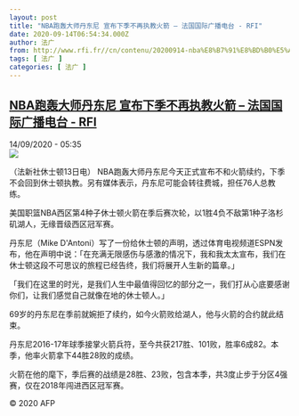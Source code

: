 ```yaml
---
layout: post
title: "NBA跑轰大师丹东尼 宣布下季不再执教火箭 – 法国国际广播电台 - RFI"
date: 2020-09-14T06:54:34.000Z
author: 法广
from: http://www.rfi.fr//cn/contenu/20200914-nba%E8%B7%91%E8%BD%B0%E5%A4%A7%E5%B8%88%E4%B8%B9%E4%B8%9C%E5%B0%BC-%E5%AE%A3%E5%B8%83%E4%B8%8B%E5%AD%A3%E4%B8%8D%E5%86%8D%E6%89%A7%E6%95%99%E7%81%AB%E7%AE%AD
tags: [ 法广 ]
categories: [ 法广 ]
---
```

<!--1600066474000-->
[NBA跑轰大师丹东尼 宣布下季不再执教火箭 – 法国国际广播电台 - RFI](http://www.rfi.fr//cn/contenu/20200914-nba%E8%B7%91%E8%BD%B0%E5%A4%A7%E5%B8%88%E4%B8%B9%E4%B8%9C%E5%B0%BC-%E5%AE%A3%E5%B8%83%E4%B8%8B%E5%AD%A3%E4%B8%8D%E5%86%8D%E6%89%A7%E6%95%99%E7%81%AB%E7%AE%AD)
------

<div>
<div>14/09/2020 - 05:35</div><img src="https://s.rfi.fr/media/display/9744db80-f644-11ea-8be6-005056bff430/w:310/p:16x9/spo0002b.200914113502.jpg"><div class="t-content__body u-clearfix"><p>（法新社休士顿13日电）    NBA跑轰大师丹东尼今天正式宣布不和火箭续约，下季不会回到休士顿执教。另有媒体表示，丹东尼可能会转往费城，担任76人总教练。</p><p>美国职篮NBA西区第4种子休士顿火箭在季后赛次轮，以1胜4负不敌第1种子洛杉矶湖人，无缘晋级西区冠军赛。</p><p>丹东尼（Mike D'Antoni）写了一份给休士顿的声明，透过体育电视频道ESPN发布，他在声明中说：「在充满无限感伤与感激的情况下，我和我太太宣布，我们在休士顿这段不可思议的旅程已经告终，我们将展开人生新的篇章。」</p><p>「我们在这里的时光，是我们人生中最值得回忆的部分之一，我们打从心底要感谢你们，让我们感觉自己就像在地的休士顿人。」</p><p>69岁的丹东尼在季前就婉拒了续约，如今火箭败给湖人，他与火箭的合约就此结束。</p><p>丹东尼2016-17年球季接掌火箭兵符，至今共获217胜、101败，胜率6成82。本季，他率火箭拿下44胜28败的成绩。</p><p>火箭在他的麾下，季后赛的战绩是28胜、23败，包含本季，共3度止步于分区4强赛，仅在2018年闯进西区冠军赛。</p><p class="t-copyright">© 2020 AFP</p>        </div>
</div>
